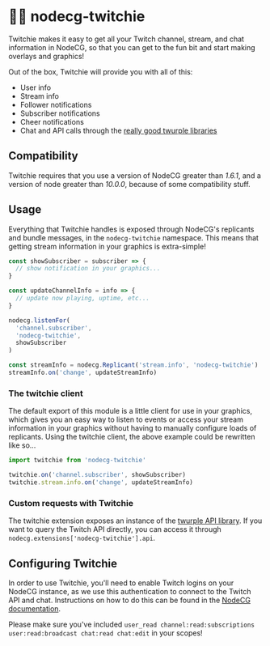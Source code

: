 # 🤖💜 nodecg-twitchie

Twitchie makes it easy to get all your Twitch channel, stream, and chat information in NodeCG, so that you can get to the fun bit and start making overlays and graphics!

Out of the box, Twitchie will provide you with all of this:

- User info
- Stream info
- Follower notifications
- Subscriber notifications
- Cheer notifications
- Chat and API calls through the [really good twurple libraries](https://twurple.js.org/)

## Compatibility

Twitchie requires that you use a version of NodeCG greater than _1.6.1_, and a version of node greater than _10.0.0_, because of some compatibility stuff.

## Usage

Everything that Twitchie handles is exposed through NodeCG's replicants and bundle messages, in the `nodecg-twitchie` namespace. This means that getting stream information in your graphics is extra-simple!

```javascript
const showSubscriber = subscriber => {
  // show notification in your graphics...
}

const updateChannelInfo = info => {
  // update now playing, uptime, etc...
}

nodecg.listenFor(
  'channel.subscriber',
  'nodecg-twitchie',
  showSubscriber
)

const streamInfo = nodecg.Replicant('stream.info', 'nodecg-twitchie')
streamInfo.on('change', updateStreamInfo)
```

### The twitchie client

The default export of this module is a little client for use in your graphics, which gives you an easy way to listen to events or access your stream information in your graphics without having to manually configure loads of replicants. Using the twitchie client, the above example could be rewritten like so...

```javascript
import twitchie from 'nodecg-twitchie'

twitchie.on('channel.subscriber', showSubscriber)
twitchie.stream.info.on('change', updateStreamInfo)
```

### Custom requests with Twitchie

The twitchie extension exposes an instance of the [twurple API library](https://twurple.js.org/). If you want to query the Twitch API directly, you can access it through `nodecg.extensions['nodecg-twitchie'].api`.

## Configuring Twitchie

In order to use Twitchie, you'll need to enable Twitch logins on your NodeCG instance, as we use this authentication to connect to the Twitch API and chat. Instructions on how to do this can be found in the [NodeCG documentation](https://www.nodecg.dev/docs/nodecg-configuration).

Please make sure you've included `user_read channel:read:subscriptions user:read:broadcast chat:read chat:edit` in your scopes!

